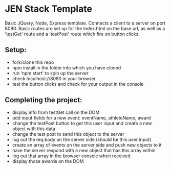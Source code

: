 JEN Stack Template
==================

Basic JQuery, Node, Express template. Connects a client to a server on port 8080. Basic routes are set up for the index.html on the base url, as well as a 'testGet' route and a 'testPost' route which fire on button clicks.

Setup:
-----
* fork/clone this repo
* npm install in the folder into which you have cloned
* run 'npm start' to spin up the server
* check localhost://8080 in your browser
* test the button clicks and check for your output in the console

Completing the project:
----------------------
* display info from testGet call on the DOM
* add input fields for a new event: eventName, athleteName, award
* change the testPost button to get this user input and create a new object with this data
* change the test post to send this object to the server
* log out the req.body on the server side (should be this user input)
* create an array of events on the server side and push new objects to it
* have the server respond with a new object that has this array within
* log out that array in the browser console when received
* display those awards on the DOM
